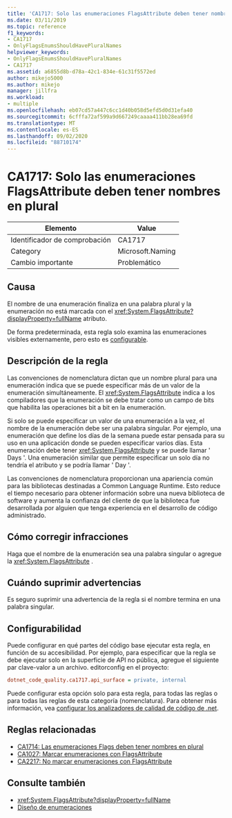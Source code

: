 ```yaml
---
title: 'CA1717: Solo las enumeraciones FlagsAttribute deben tener nombres en plural'
ms.date: 03/11/2019
ms.topic: reference
f1_keywords:
- CA1717
- OnlyFlagsEnumsShouldHavePluralNames
helpviewer_keywords:
- OnlyFlagsEnumsShouldHavePluralNames
- CA1717
ms.assetid: a6855d8b-d78a-42c1-834e-61c31f5572ed
author: mikejo5000
ms.author: mikejo
manager: jillfra
ms.workload:
- multiple
ms.openlocfilehash: eb07cd57a447c6cc1d40b058d5efd5d0d31efa40
ms.sourcegitcommit: 6cfffa72af599a9d667249caaaa411bb28ea69fd
ms.translationtype: MT
ms.contentlocale: es-ES
ms.lasthandoff: 09/02/2020
ms.locfileid: "88710174"
---
```

# <a name="ca1717-only-flagsattribute-enums-should-have-plural-names"></a>CA1717: Solo las enumeraciones FlagsAttribute deben tener nombres en plural

|Elemento|Value|
|-|-|
|Identificador de comprobación|CA1717|
|Category|Microsoft.Naming|
|Cambio importante|Problemático|

## <a name="cause"></a>Causa

El nombre de una enumeración finaliza en una palabra plural y la enumeración no está marcada con el <xref:System.FlagsAttribute?displayProperty=fullName> atributo.

De forma predeterminada, esta regla solo examina las enumeraciones visibles externamente, pero esto es [configurable](#configurability).

## <a name="rule-description"></a>Descripción de la regla

Las convenciones de nomenclatura dictan que un nombre plural para una enumeración indica que se puede especificar más de un valor de la enumeración simultáneamente. El <xref:System.FlagsAttribute> indica a los compiladores que la enumeración se debe tratar como un campo de bits que habilita las operaciones bit a bit en la enumeración.

Si solo se puede especificar un valor de una enumeración a la vez, el nombre de la enumeración debe ser una palabra singular. Por ejemplo, una enumeración que define los días de la semana puede estar pensada para su uso en una aplicación donde se pueden especificar varios días. Esta enumeración debe tener <xref:System.FlagsAttribute> y se puede llamar ' Days '. Una enumeración similar que permite especificar un solo día no tendría el atributo y se podría llamar ' Day '.

Las convenciones de nomenclatura proporcionan una apariencia común para las bibliotecas destinadas a Common Language Runtime. Esto reduce el tiempo necesario para obtener información sobre una nueva biblioteca de software y aumenta la confianza del cliente de que la biblioteca fue desarrollada por alguien que tenga experiencia en el desarrollo de código administrado.

## <a name="how-to-fix-violations"></a>Cómo corregir infracciones

Haga que el nombre de la enumeración sea una palabra singular o agregue la <xref:System.FlagsAttribute> .

## <a name="when-to-suppress-warnings"></a>Cuándo suprimir advertencias

Es seguro suprimir una advertencia de la regla si el nombre termina en una palabra singular.

## <a name="configurability"></a>Configurabilidad

Puede configurar en qué partes del código base ejecutar esta regla, en función de su accesibilidad. Por ejemplo, para especificar que la regla se debe ejecutar solo en la superficie de API no pública, agregue el siguiente par clave-valor a un archivo. editorconfig en el proyecto:

```ini
dotnet_code_quality.ca1717.api_surface = private, internal
```

Puede configurar esta opción solo para esta regla, para todas las reglas o para todas las reglas de esta categoría (nomenclatura). Para obtener más información, vea [configurar los analizadores de calidad de código de .net](configure-fxcop-analyzers.md).

## <a name="related-rules"></a>Reglas relacionadas

- [CA1714: Las enumeraciones Flags deben tener nombres en plural](../code-quality/ca1714.md)
- [CA1027: Marcar enumeraciones con FlagsAttribute](../code-quality/ca1027.md)
- [CA2217: No marcar enumeraciones con FlagsAttribute](../code-quality/ca2217.md)

## <a name="see-also"></a>Consulte también

- <xref:System.FlagsAttribute?displayProperty=fullName>
- [Diseño de enumeraciones](/dotnet/standard/design-guidelines/enum)
